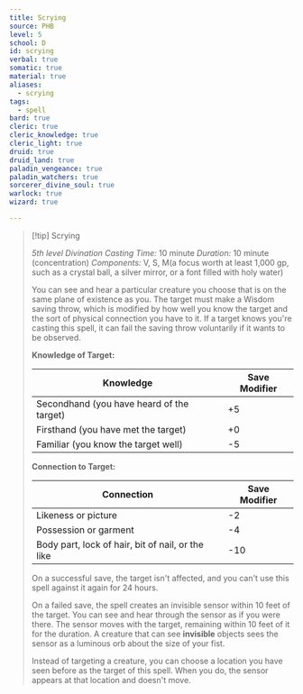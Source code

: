 ```yaml
---
title: Scrying
source: PHB
level: 5
school: D
id: scrying
verbal: true
somatic: true
material: true
aliases:
  - scrying
tags:
  - spell
bard: true
cleric: true
cleric_knowledge: true
cleric_light: true
druid: true
druid_land: true
paladin_vengeance: true
paladin_watchers: true
sorcerer_divine_soul: true
warlock: true
wizard: true

---
```

>[!tip] Scrying
>
> *5th level Divination*
> *Casting Time:* 10 minute
> *Duration:* 10 minute (concentration)
> *Components:* V, S, M(a focus worth at least 1,000 gp, such as a crystal ball, a silver mirror, or a font filled with holy water)
>
>You can see and hear a particular creature you choose that is on the same plane of existence as you. The target must make a Wisdom saving throw, which is modified by how well you know the target and the sort of physical connection you have to it. If a target knows you're casting this spell, it can fail the saving throw voluntarily if it wants to be observed.
>
>**Knowledge of Target:**
>
>| Knowledge | Save Modifier |
>|---|---|
>| Secondhand (you have heard of the target) | +5 |
>| Firsthand (you have met the target) | +0 |
>| Familiar (you know the target well) | -5 |
>
>**Connection to Target:**
>
>| Connection | Save Modifier |
>|---|---|
>| Likeness or picture | -2 |
>| Possession or garment | -4 |
>| Body part, lock of hair, bit of nail, or the like | -10 |
>
>On a successful save, the target isn't affected, and you can't use this spell against it again for 24 hours.
>
>On a failed save, the spell creates an invisible sensor within 10 feet of the target. You can see and hear through the sensor as if you were there. The sensor moves with the target, remaining within 10 feet of it for the duration. A creature that can see **invisible** objects sees the sensor as a luminous orb about the size of your fist.
>
>Instead of targeting a creature, you can choose a location you have seen before as the target of this spell. When you do, the sensor appears at that location and doesn't move.
>

